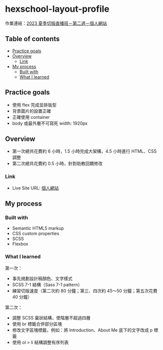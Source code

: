 # hexschool-layout-profile
作業連結：[2023 夏季切版直播班－第二週－個人網站](https://rpg.hexschool.com/training/36/task)

## Table of contents
- [Practice goals](#practice-goals)
- [Overview](#overview)
  - [Link](#link)
- [My process](#my-process)
  - [Built with](#built-with)
  - [What I learned](#what-i-learned)

## Practice goals
- 使用 flex 完成並排版型
- 背景圖片的設置正確
- 正確使用 container
- body 或最外層不可寫死 width: 1920px

## Overview
- 第一次總共花費約 6 小時，1.5 小時完成大架構，4.5 小時進行 HTML、CSS 調整
- 第二次總共花費約 0.5 小時，針對助教回饋修改

### Link
- Live Site URL: [個人網站](https://chunjull.github.io/hexschool-layout-profile/)

## My process

### Built with
- Semantic HTML5 markup
- CSS custom properties
- SCSS
- Flexbox

### What I learned
第一次：
- 事先規劃設計稿顏色、文字樣式
- SCSS 7-1 結構（Sass 7-1 pattern）
- 練習切版速度（第二次約 80 分鐘；第三、四次約 45～50 分鐘；第五次花費 40 分鐘）

第二次：
- 調整 SCSS 巢狀結構，使階層不超過四層
- 使用 br 標籤合併部分區塊
- 修改文字區塊標籤，例如：將 Introduction、About Me 底下的文字改成 p 標籤
- 使用 ol > li 結構調整有序列表
